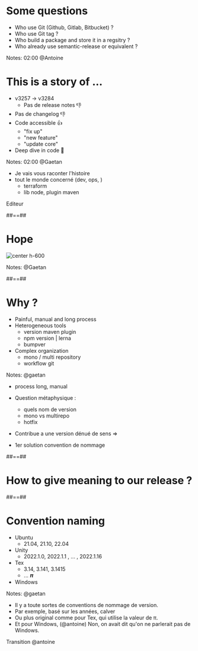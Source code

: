 <!-- .slide -->
# Some questions

* Who use Git (Github, Gitlab, Bitbucket) ?
* Who use Git tag ?
* Who build a package and store it in a regsitry ?
* Who already use semantic-release or equivalent ?
<!-- .element: class="list-fragment" -->

Notes: 02:00 @Antoine

<!-- .slide -->
# This is a story of ...

* v3257 -> v3284 
  * Pas de release notes 👎
* Pas de changelog 👎
* Code accessible 👍
  * "fix up"
  * "new feature"
  * "update core"
* Deep dive in code 🤿

Notes: 02:00 @Gaetan

* Je vais vous raconter l'histoire
* tout le monde concerné (dev, ops, )
  * terraform
  * lib node, plugin maven

Editeur 

##==##

<!-- .slide -->
# Hope

![center h-600](./assets/images/hope.gif)

Notes: @Gaetan

##==##
# Why ?

- Painful, manual and long process
- Heterogeneous tools
  - version maven plugin
  - npm version | lerna 
  - bumpver 
- Complex organization
  - mono / multi repository
  - workflow git

Notes: @gaetan

* process long, manual
* Question métaphysique : 
  * quels nom de version
  * mono vs multirepo
  * hotfix

* Contribue a une version dénué de sens => 
* 1er solution convention de nommage

##==##
<!-- .slide: class="transition bg-green" -->

# How to give meaning to our release ?

##==##

# Convention naming

- Ubuntu
  - 21.04, 21.10, 22.04
- Unity
  - 2022.1.0, 2022.1.1 , ... , 2022.1.16
- Tex
  - 3.14, 3.141, 3.1415 
  - ... 𝝅
- Windows
<!-- .element: class="list-fragment" -->

Notes: @gaetan
* Il y a toute sortes de conventions de nommage de version.
* Par exemple, basé sur les années, calver
* Ou plus original comme pour Tex, qui utilise la valeur de π.
* Et pour Windows,  (@antoine) Non, on avait dit qu'on ne parlerait pas de Windows.

Transition @antoine
